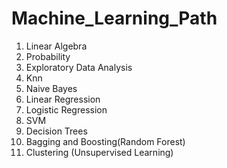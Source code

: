 # Machine_Learning_Path
1. Linear Algebra
2. Probability
3. Exploratory Data Analysis
4. Knn
5. Naive Bayes
6. Linear Regression
7. Logistic Regression
8. SVM
9. Decision Trees
10. Bagging and Boosting(Random Forest)
11. Clustering (Unsupervised Learning)
